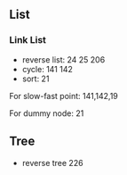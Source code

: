 ## List
### Link List

- reverse list: 24 25 206 
- cycle: 141 142
- sort: 21

For slow-fast point:
141,142,19

For dummy node:
21

## Tree

- reverse tree 226
